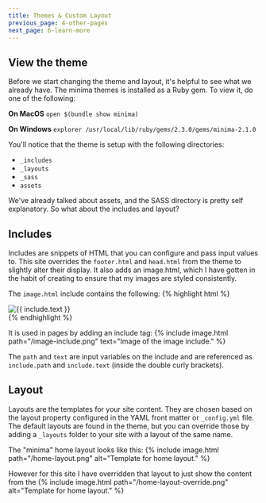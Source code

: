 ```yaml
---
title: Themes & Custom Layout
previous_page: 4-other-pages
next_page: 6-learn-more
---
```


## View the theme
Before we start changing the theme and layout, it's helpful to see what we already have. The minima themes is installed as a Ruby gem.  To view it, do one of the following:

__On MacOS__
`open $(bundle show minima)`

__On Windows__
`explorer /usr/local/lib/ruby/gems/2.3.0/gems/minima-2.1.0`

You'll notice that the theme is setup with the following directories:

- `_includes`
- `_layouts`
- `_sass`
- `assets`

We've already talked about assets, and the SASS directory is pretty self explanatory. So what about the includes and layout?

## Includes
Includes are snippets of HTML that you can configure and pass input values to.  This site overrides the `footer.html` and `head.html` from the theme to slightly alter their display. It also adds an image.html, which I have gotten in the habit of creating to ensure that my images are styled consistently.

The `image.html` include contains the following:
{% highlight html %}
<div class="img-container">
  <img src="{{ site.baseurl }}/images/{{ include.path }}" alt="{{ include.text }}">
</div>
{% endhighlight %}

It is used in pages by adding an include tag:
{% include image.html path="/image-include.png" text="Image of the image include." %}


The `path` and `text` are input variables on the include and are referenced as `include.path` and `include.text` (inside the double curly brackets).

## Layout
Layouts are the templates for your site content.  They are chosen based on the layout property configured in the YAML front matter or `_config.yml` file.  The default layouts are found in the theme, but you can override those by adding a `_layouts` folder to your site with a layout of the same name.

The "minima" home layout looks like this:
{% include image.html path="/home-layout.png" alt="Template for home layout." %}

However for this site I have overridden that layout to just show the content from the
{% include image.html path="/home-layout-override.png" alt="Template for home layout." %}
